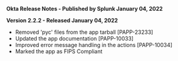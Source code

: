 **Okta Release Notes - Published by Splunk January 04, 2022**


**Version 2.2.2 - Released January 04, 2022**

* Removed 'pyc' files from the app tarball [PAPP-23233]
* Updated the app documentation [PAPP-10033]
* Improved error message handling in the actions [PAPP-10034]
* Marked the app as FIPS Compliant